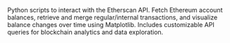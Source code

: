 Python scripts to interact with the Etherscan API. Fetch Ethereum account balances, retrieve and merge regular/internal transactions, and visualize balance changes over time using Matplotlib. Includes customizable API queries for blockchain analytics and data exploration.
